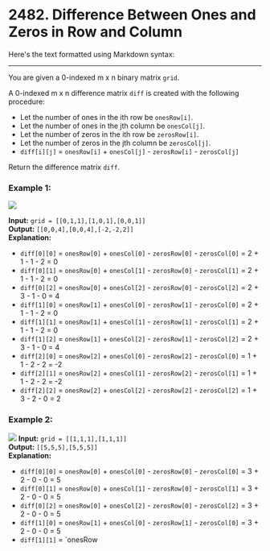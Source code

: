 # 2482. Difference Between Ones and Zeros in Row and Column


Here's the text formatted using Markdown syntax:

---

You are given a 0-indexed m x n binary matrix `grid`.

A 0-indexed m x n difference matrix `diff` is created with the following procedure:

- Let the number of ones in the ith row be `onesRow[i]`.
- Let the number of ones in the jth column be `onesCol[j]`.
- Let the number of zeros in the ith row be `zerosRow[i]`.
- Let the number of zeros in the jth column be `zerosCol[j]`.
- `diff[i][j]` = `onesRow[i]` + `onesCol[j]` - `zerosRow[i]` - `zerosCol[j]`

Return the difference matrix `diff`.

### Example 1:
<img src="https://assets.leetcode.com/uploads/2022/11/06/image-20221106171729-5.png"></img>

**Input:** `grid = [[0,1,1],[1,0,1],[0,0,1]]`  
**Output:** `[[0,0,4],[0,0,4],[-2,-2,2]]`  
**Explanation:**
- `diff[0][0]` = `onesRow[0]` + `onesCol[0]` - `zerosRow[0]` - `zerosCol[0]` = 2 + 1 - 1 - 2 = 0 
- `diff[0][1]` = `onesRow[0]` + `onesCol[1]` - `zerosRow[0]` - `zerosCol[1]` = 2 + 1 - 1 - 2 = 0 
- `diff[0][2]` = `onesRow[0]` + `onesCol[2]` - `zerosRow[0]` - `zerosCol[2]` = 2 + 3 - 1 - 0 = 4 
- `diff[1][0]` = `onesRow[1]` + `onesCol[0]` - `zerosRow[1]` - `zerosCol[0]` = 2 + 1 - 1 - 2 = 0 
- `diff[1][1]` = `onesRow[1]` + `onesCol[1]` - `zerosRow[1]` - `zerosCol[1]` = 2 + 1 - 1 - 2 = 0 
- `diff[1][2]` = `onesRow[1]` + `onesCol[2]` - `zerosRow[1]` - `zerosCol[2]` = 2 + 3 - 1 - 0 = 4 
- `diff[2][0]` = `onesRow[2]` + `onesCol[0]` - `zerosRow[2]` - `zerosCol[0]` = 1 + 1 - 2 - 2 = -2
- `diff[2][1]` = `onesRow[2]` + `onesCol[1]` - `zerosRow[2]` - `zerosCol[1]` = 1 + 1 - 2 - 2 = -2
- `diff[2][2]` = `onesRow[2]` + `onesCol[2]` - `zerosRow[2]` - `zerosCol[2]` = 1 + 3 - 2 - 0 = 2

### Example 2:
<img src="https://assets.leetcode.com/uploads/2022/11/06/image-20221106171747-6.png"></img>
**Input:** `grid = [[1,1,1],[1,1,1]]`  
**Output:** `[[5,5,5],[5,5,5]]`  
**Explanation:**
- `diff[0][0]` = `onesRow[0]` + `onesCol[0]` - `zerosRow[0]` - `zerosCol[0]` = 3 + 2 - 0 - 0 = 5
- `diff[0][1]` = `onesRow[0]` + `onesCol[1]` - `zerosRow[0]` - `zerosCol[1]` = 3 + 2 - 0 - 0 = 5
- `diff[0][2]` = `onesRow[0]` + `onesCol[2]` - `zerosRow[0]` - `zerosCol[2]` = 3 + 2 - 0 - 0 = 5
- `diff[1][0]` = `onesRow[1]` + `onesCol[0]` - `zerosRow[1]` - `zerosCol[0]` = 3 + 2 - 0 - 0 = 5
- `diff[1][1]` = `onesRow
